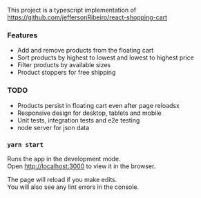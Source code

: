 This project is a typescript implementation of https://github.com/jeffersonRibeiro/react-shopping-cart

### Features
- Add and remove products from the floating cart
- Sort products by highest to lowest and lowest to highest price
- Filter products by available sizes
- Product stoppers for free shipping

### TODO
- Products persist in floating cart even after page reloadsx
- Responsive design for desktop, tablets and mobile
- Unit tests, integration tests and e2e testing
- node server for json data
### `yarn start`

Runs the app in the development mode.<br>
Open [http://localhost:3000](http://localhost:3000) to view it in the browser.

The page will reload if you make edits.<br>
You will also see any lint errors in the console.